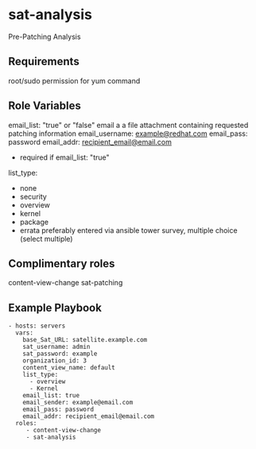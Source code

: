 sat-analysis
=========

Pre-Patching Analysis


Requirements
------------

root/sudo permission for yum command


Role Variables
--------------

email_list: "true" or "false"
   email a a file attachment containing requested patching information
email_username: example@redhat.com
email_pass: password
email_addr: recipient_email@email.com
   * required if email_list: "true"

list_type:
  - none
  - security
  - overview
  - kernel
  - package
  - errata
preferably entered via ansible tower survey, multiple choice (select multiple)


Complimentary roles
------------

content-view-change
sat-patching



Example Playbook
----------------

    - hosts: servers
      vars:
        base_Sat_URL: satellite.example.com
        sat_username: admin
        sat_password: example
        organization_id: 3
        content_view_name: default
        list_type:
          - overview
          - Kernel
        email_list: true
        email_sender: example@email.com
        email_pass: password
        email_addr: recipient_email@email.com
      roles:
         - content-view-change
         - sat-analysis
